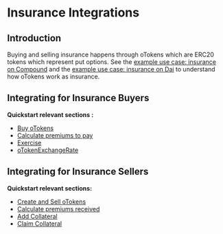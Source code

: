 # Insurance Integrations

## Introduction

Buying and selling insurance happens through oTokens which are ERC20 tokens which represent put options. See the [example use case: insurance on Compound](../#example-use-case-1-insurance-on-compound) and the [example use case: insurance on Dai](../#example-use-case-2-insurance-on-dai) to understand how oTokens work as insurance.  

## Integrating for Insurance Buyers

**Quickstart relevant sections :**

* [Buy oTokens](../optionsexchange-buy-and-sell-otokens.md#buy-otokens)
* [Calculate premiums to pay](../optionsexchange-buy-and-sell-otokens.md#calculate-premiums-to-pay)
* [Exercise ](../otoken.md#exercise)
* [oTokenExchangeRate](../otoken.md#otoken-exchange-rate)

## Integrating for Insurance Sellers

**Quickstart relevant sections:**

* [Create and Sell oTokens](../otoken.md#eth-collateralized-options-2)
* [Calculate premiums received](../optionsexchange-buy-and-sell-otokens.md#calculate-premiums-received)
* [Add Collateral](../otoken.md#add-eth-collateral)
* [Claim Collateral](../otoken.md#claim-collateral)




